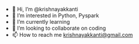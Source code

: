 - 👋 Hi, I’m @krishnayakkanti
- 👀 I’m interested in Python, Pyspark
- 🌱 I’m currently learning 
- 💞️ I’m looking to collaborate on coding
- 📫 How to reach me krishnayakkanti@gmail.com

<!---
krishnayakkanti/krishnayakkanti is a ✨ special ✨ repository because its `README.md` (this file) appears on your GitHub profile.
You can click the Preview link to take a look at your changes.
--->
